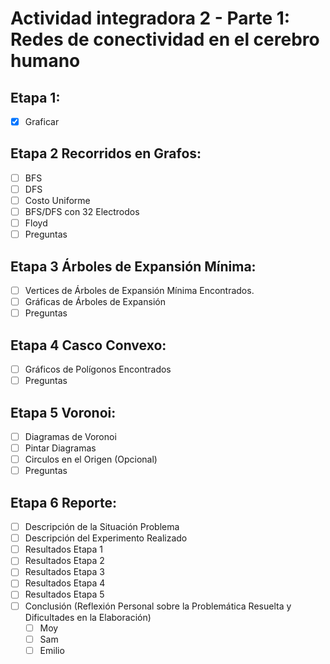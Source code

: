 # Actividad integradora 2 - Parte 1: Redes de conectividad en el cerebro humano

## Etapa 1:
- [x] Graficar

## Etapa 2 Recorridos en Grafos:
- [ ] BFS
- [ ] DFS
- [ ] Costo Uniforme
- [ ] BFS/DFS con 32 Electrodos
- [ ] Floyd
- [ ] Preguntas

## Etapa 3 Árboles de Expansión Mínima:
- [ ] Vertices de Árboles de Expansión Mínima Encontrados.
- [ ] Gráficas de Árboles de Expansión
- [ ] Preguntas

## Etapa 4 Casco Convexo:
- [ ] Gráficos de Polígonos Encontrados
- [ ] Preguntas

## Etapa 5 Voronoi:
- [ ] Diagramas de Voronoi
- [ ] Pintar Diagramas
- [ ] Circulos en el Origen (Opcional)
- [ ] Preguntas

## Etapa 6 Reporte:
- [ ] Descripción de la Situación Problema
- [ ] Descripción del Experimento Realizado
- [ ] Resultados Etapa 1
- [ ] Resultados Etapa 2
- [ ] Resultados Etapa 3
- [ ] Resultados Etapa 4
- [ ] Resultados Etapa 5
- [ ] Conclusión (Reflexión Personal sobre la Problemática Resuelta y Dificultades en la Elaboración)
  - [ ] Moy
  - [ ] Sam
  - [ ] Emilio
